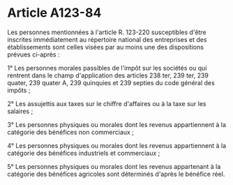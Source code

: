 # Article A123-84

Les personnes mentionnées à l'article R. 123-220 susceptibles d'être inscrites immédiatement au répertoire national des entreprises et des établissements sont celles visées par au moins une des dispositions prévues ci-après :

1° Les personnes morales passibles de l'impôt sur les sociétés ou qui rentrent dans le champ d'application des articles 238 ter, 239 ter, 239 quater, 239 quater A, 239 quinquies et 239 septies du code général des impôts ;

2° Les assujettis aux taxes sur le chiffre d'affaires ou à la taxe sur les salaires ;

3° Les personnes physiques ou morales dont les revenus appartiennent à la catégorie des bénéfices non commerciaux ;

4° Les personnes physiques ou morales dont les revenus appartiennent à la catégorie des bénéfices industriels et commerciaux ;

5° Les personnes physiques ou morales dont les revenus appartenant à la catégorie des bénéfices agricoles sont déterminés d'après le bénéfice réel.
